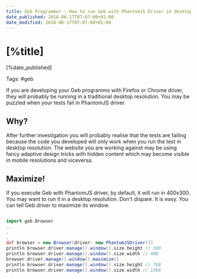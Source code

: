 ```yaml
---
title: Geb Programmer : How to run Geb with PhantomJS Driver in desktop size
date_published: 2016-06-17T07:07:00+01:00
date_modified: 2016-06-17T07:07:00+01:00
---
```


# [%title]

[%date_published]

Tags: #geb

If you are developing your Geb programms with Firefox or Chrome driver, they will probably be running in a traditional desktop resolution. You may be puzzled when your tests fail in PhantomJS driver.

## Why?

After further investigation you will probably realise that the tests are failing because the code you developed will only work when you run the test in desktop resolution. The website you are working against may be using fancy adaptive design tricks with hidden content which may become visible in mobile resolutions and viceversa.

## Maximize!

If you execute Geb with PhantomJS driver, by default, it will run in 400x300. You may want to run it in a desktop resolution. Don't dispare. It is easy. You can tell Geb driver to maximize its window.

```groovy

import geb.Browser
..
.
.
def browser = new Browser(driver: new PhantomJSDriver())
println browser.driver.manage().window().size.height // 300
println browser.driver.manage().window().size.width // 400
browser.driver.manage().window().maximize()
println browser.driver.manage().window().size.height // 768
println browser.driver.manage().window().size.width // 1366
```
